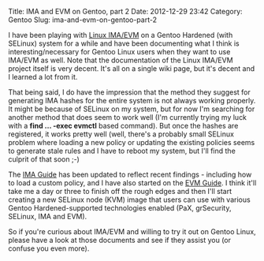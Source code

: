 Title: IMA and EVM on Gentoo, part 2
Date: 2012-12-29 23:42
Category: Gentoo
Slug: ima-and-evm-on-gentoo-part-2

I have been playing with [Linux
IMA/EVM](https://sourceforge.net/apps/mediawiki/linux-ima/index.php?title=Main_Page)
on a Gentoo Hardened (with SELinux) system for a while and have been
documenting what I think is interesting/necessary for Gentoo Linux users
when they want to use IMA/EVM as well. Note that the documentation of
the Linux IMA/EVM project itself is very decent. It's all on a single
wiki page, but it's decent and I learned a lot from it.

That being said, I do have the impression that the method they suggest
for generating IMA hashes for the entire system is not always working
properly. It might be because of SELinux on my system, but for now I'm
searching for another method that does seem to work well (I'm currently
trying my luck with a **find ... -exec evmctl** based command). But once
the hashes are registered, it works pretty well (well, there's a
probably small SELinux problem where loading a new policy or updating
the existing policies seems to generate stale rules and I have to reboot
my system, but I'll find the culprit of that soon ;-)

The [IMA
Guide](http://www.gentoo.org/proj/en/hardened/integrity/docs/ima-guide.xml)
has been updated to reflect recent findings - including how to load a
custom policy, and I have also started on the [EVM
Guide](http://www.gentoo.org/proj/en/hardened/integrity/docs/evm-guide.xml).
I think it'll take me a day or three to finish off the rough edges and
then I'll start creating a new SELinux node (KVM) image that users can
use with various Gentoo Hardened-supported technologies enabled (PaX,
grSecurity, SELinux, IMA and EVM).

So if you're curious about IMA/EVM and willing to try it out on Gentoo
Linux, please have a look at those documents and see if they assist you
(or confuse you even more).
